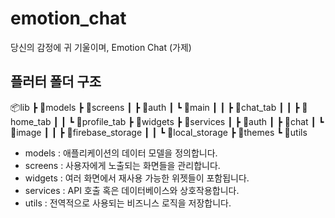 # emotion_chat

당신의 감정에 귀 기울이며, Emotion Chat (가제)

## 플러터 폴더 구조
📦lib
 ┣ 📂models
 ┣ 📂screens
 ┃ ┣ 📂auth
 ┃ ┗ 📂main
 ┃ ┃ ┣ 📂chat_tab
 ┃ ┃ ┣ 📂home_tab
 ┃ ┃ ┗ 📂profile_tab
 ┣ 📂widgets
 ┣ 📂services
 ┃ ┣ 📂auth
 ┃ ┣ 📂chat
 ┃ ┗ 📂image
 ┃ ┃ ┣ 📂firebase_storage
 ┃ ┃ ┗ 📂local_storage
 ┣ 📂themes
 ┗ 📂utils

- models : 애플리케이션의 데이터 모델을 정의합니다.
- screens : 사용자에게 노출되는 화면들을 관리합니다.
- widgets : 여러 화면에서 재사용 가능한 위젯들이 포함됩니다.
- services : API 호출 혹은 데이터베이스와 상호작용합니다.
- utils : 전역적으로 사용되는 비즈니스 로직을 저장합니다.